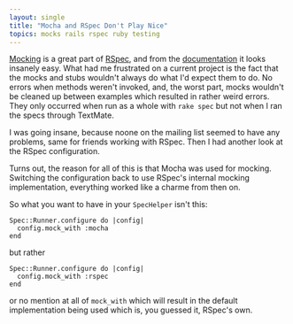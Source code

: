```yaml
---
layout: single
title: "Mocha and RSpec Don't Play Nice"
topics: mocks rails rspec ruby testing
---
```

[Mocking](http://www.mockobjects.com/) is a great part of [RSpec](http://rspec.rubyforge.org/), and from the [documentation](http://rspec.rubyforge.org/documentation/mocks/index.html) it looks insanely easy. What had me frustrated on a current project is the fact that the mocks and stubs wouldn't always do what I'd expect them to do. No errors when methods weren't invoked, and, the worst part, mocks wouldn't be cleaned up between examples which resulted in rather weird errors. They only occurred when run as a whole with `rake spec` but not when I ran the specs through TextMate.

I was going insane, because noone on the mailing list seemed to have any problems, same for friends working with RSpec. Then I had another look at the RSpec configuration.

Turns out, the reason for all of this is that Mocha was used for mocking. Switching the configuration back to use RSpec's internal mocking implementation, everything worked like a charme from then on.

So what you want to have in your `SpecHelper` isn't this:

    Spec::Runner.configure do |config|
      config.mock_with :mocha
    end

but rather

    Spec::Runner.configure do |config|
      config.mock_with :rspec
    end

or no mention at all of `mock_with` which will result in the default implementation being used which is, you guessed it, RSpec's own.